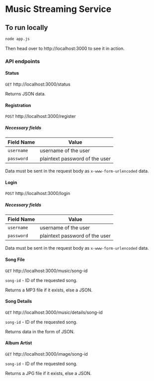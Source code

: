 # Music Streaming Service

## To run locally

```bash
node app.js
```

Then head over to http://localhost:3000 to see it in action.

### API endpoints

#### Status
`GET`
http://localhost:3000/status

Returns JSON data.

#### Registration
`POST`
http://localhost:3000/register

##### Necessary fields

Field Name | Value
--- | ---
`username` | username of the user
`password` | plaintext password of the user

Data must be sent in the request body as `x-www-form-urlencoded` data.

#### Login
`POST`
http://localhost:3000/login

##### Necessary fields

Field Name | Value
--- | ---
`username` | username of the user
`password` | plaintext password of the user

Data must be sent in the request body as `x-www-form-urlencoded` data.

#### Song File
`GET`
http://localhost:3000/music/song-id

`song-id` - ID of the requested song.

Returns a MP3 file if it exists, else a JSON.

#### Song Details
`GET`
http://localhost:3000/music/details/song-id

`song-id` - ID of the requested song.

Returns data in the form of JSON.

#### Album Artist
`GET`
http://localhost:3000/image/song-id

`song-id` - ID of the requested song.

Returns a JPG file if it exists, else a JSON.
